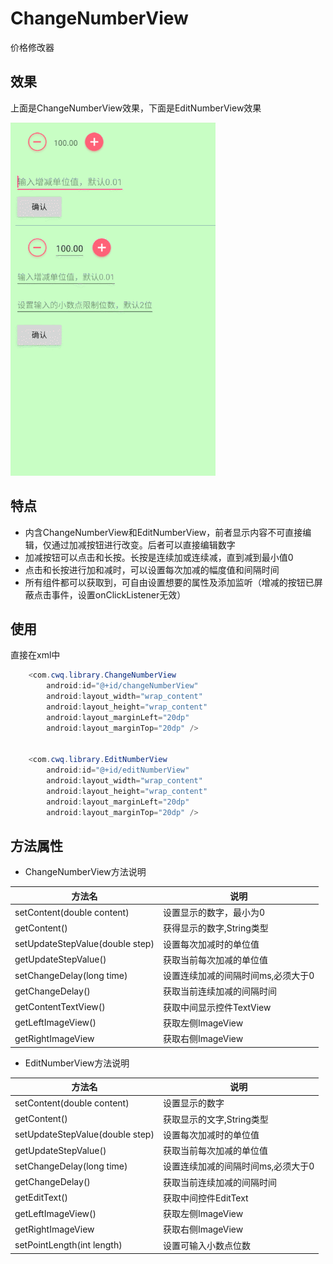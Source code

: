 # ChangeNumberView
价格修改器

## 效果

上面是ChangeNumberView效果，下面是EditNumberView效果

![](https://github.com/WernerZeiss/ChangeNumberView/blob/master/screenshot/GIF.gif)

## 特点

* 内含ChangeNumberView和EditNumberView，前者显示内容不可直接编辑，仅通过加减按钮进行改变。后者可以直接编辑数字
* 加减按钮可以点击和长按。长按是连续加或连续减，直到减到最小值0
* 点击和长按进行加和减时，可以设置每次加减的幅度值和间隔时间
* 所有组件都可以获取到，可自由设置想要的属性及添加监听（增减的按钮已屏蔽点击事件，设置onClickListener无效）

## 使用

直接在xml中

``` java
    <com.cwq.library.ChangeNumberView
        android:id="@+id/changeNumberView"
        android:layout_width="wrap_content"
        android:layout_height="wrap_content"
        android:layout_marginLeft="20dp"
        android:layout_marginTop="20dp" />
        
        
    <com.cwq.library.EditNumberView
        android:id="@+id/editNumberView"
        android:layout_width="wrap_content"
        android:layout_height="wrap_content"
        android:layout_marginLeft="20dp"
        android:layout_marginTop="20dp" />        
```

## 方法属性

* ChangeNumberView方法说明

方法名 | 说明
------|-------
setContent(double content)|设置显示的数字，最小为0
getContent()|获得显示的数字,String类型
setUpdateStepValue(double step)|设置每次加减时的单位值
getUpdateStepValue()|获取当前每次加减的单位值
setChangeDelay(long time)|设置连续加减的间隔时间ms,必须大于0
getChangeDelay()|获取当前连续加减的间隔时间
getContentTextView()|获取中间显示控件TextView
getLeftImageView()|获取左侧ImageView
getRightImageView|获取右侧ImageView

* EditNumberView方法说明

方法名 | 说明
-------|-------
setContent(double content)|设置显示的数字
getContent()|获取显示的文字,String类型
setUpdateStepValue(double step)|设置每次加减时的单位值
getUpdateStepValue()|获取当前每次加减的单位值
setChangeDelay(long time)|设置连续加减的间隔时间ms,必须大于0
getChangeDelay()|获取当前连续加减的间隔时间
getEditText()|获取中间控件EditText
getLeftImageView()|获取左侧ImageView
getRightImageView|获取右侧ImageView
setPointLength(int length)|设置可输入小数点位数
